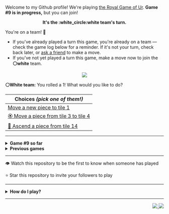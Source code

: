 Welcome to my Github profile!
We're playing
[the Royal Game of Ur](https://en.wikipedia.org/wiki/Royal_Game_of_Ur).
**Game #9 is in progress,** but you can join!

<p align="center">
  <b>It's the
  :white_circle:white
  team's turn.</b>
</p>

You're on a team! :wave:

* If you've already played a turn this game, you're already on a team
  &mdash; check the game log below for a reminder. If it's not your turn,
  check back later, or [ask a
  friend](https://twitter.com/share?text=I'm+playing+The+Royal+Game+of+Ur+on+a+GitHub+profile.+Take+your+turn+at+https://github.com/rossjrw/rossjrw+%23RoyalGameOfUr+%23github) to make a move.
* If you've not yet played a turn this game, make a move now to join the
  **:white_circle:white** team.

<p align="center"><img src="https://raw.githubusercontent.com/rossjrw/rossjrw/play/games/current/board.1369.svg"></p>

  **:white_circle:White team:**
  You rolled a 1!
What would you like to do?

| Choices *(pick one of them!)* |
| --- |
  | [    Move a new piece to tile 1](https://github.com/rossjrw/rossjrw/issues/new?title=ur-move-1%400-0&amp;body=Press+Submit%21+You+don%27t+need+to+edit+this+text+or+do+anything+else.%0D%0A%0D%0ABe+aware+that+your+move+can+take+a+minute+or+two+to+process.) |
  | [:rosette:    Move a piece from tile 3 to tile 4](https://github.com/rossjrw/rossjrw/issues/new?title=ur-move-1%403-0&amp;body=Press+Submit%21+You+don%27t+need+to+edit+this+text+or+do+anything+else.%0D%0A%0D%0ABe+aware+that+your+move+can+take+a+minute+or+two+to+process.) |
  | [  :rocket:  Ascend a piece from tile 14 ](https://github.com/rossjrw/rossjrw/issues/new?title=ur-move-1%4014-0&amp;body=Press+Submit%21+You+don%27t+need+to+edit+this+text+or+do+anything+else.%0D%0A%0D%0ABe+aware+that+your+move+can+take+a+minute+or+two+to+process.) |

-----

<details>
<summary><b>Game #9 so far</b></summary>

## Who's on each team?

<table>
    <thead>
      <tr><th colspan=2>Players in this game</th></tr>
    </thead>
    <tbody>
      <tr>
        <td align="right"><b>Black team</b> :black_circle:</td>
        <td>:white_circle: <b> White team</b></td>
      </tr>
      <tr align="center">
        <td><b><a href="https://github.com/jbmagination">@jbmagination</a></b> (9)<br><b><a href="https://github.com/rossjrw">@rossjrw</a></b> (2)<br><b><a href="https://github.com/guru2050">@guru2050</a></b> (1)</td>
        <td><b><a href="https://github.com/Timemaster111">@Timemaster111</a></b> (8)<br><b><a href="https://github.com/Bombniks">@Bombniks</a></b> (1)<br><b><a href="https://github.com/nirakon">@nirakon</a></b> (1)<br><b><a href="https://github.com/VinayakBector2002">@VinayakBector2002</a></b> (1)</td>
      </tr>
    </tbody>
  </table>

## What's happened so far?

| Time | Turn | Event | Issue | Board |
| :---: | :---: | :--- | :---: | :---: |
  | 29th Oct 2021 17:48 | **0** | :black_circle: **[@jbmagination](https://github.com/jbmagination)** started a new game | [#1343](https://github.com/rossjrw/rossjrw/issues/1343) | [link](https://raw.githubusercontent.com/rossjrw/rossjrw/879e368f32ea9cac8216c8f4600eb6709072afdd/games/current/board.1343.svg) |
  | 29th Oct 2021 17:48 | **1** | :black_circle: **[@jbmagination](https://github.com/jbmagination)** moved a black piece onto the board to position 1    | [#1344](https://github.com/rossjrw/rossjrw/issues/1344) | [link](https://raw.githubusercontent.com/rossjrw/rossjrw/8e03d645bff9cc86ee26cd06995a2f8b8479fdbd/games/current/board.1344.svg) |
  | 29th Oct 2021 17:49 | **2** | :white_circle: **[@Timemaster111](https://github.com/Timemaster111)** moved a white piece onto the board to position 2    | [#1346](https://github.com/rossjrw/rossjrw/issues/1346) | [link](https://raw.githubusercontent.com/rossjrw/rossjrw/e80f87cdfe7f3e9eb9f675e36265153deec28010/games/current/board.1346.svg) |
  | 29th Oct 2021 17:50 | **3** | :black_circle: **[@jbmagination](https://github.com/jbmagination)** moved a black piece from position 1 to position 2    | [#1347](https://github.com/rossjrw/rossjrw/issues/1347) | [link](https://raw.githubusercontent.com/rossjrw/rossjrw/4fe9d33b9a8ef0ae0ddb61787ae66fbb2ea467ec/games/current/board.1347.svg) |
  | 29th Oct 2021 17:51 | **4** | :white_circle: **[@Bombniks](https://github.com/Bombniks)** moved a white piece onto the board to position 3    | [#1348](https://github.com/rossjrw/rossjrw/issues/1348) | [link](https://raw.githubusercontent.com/rossjrw/rossjrw/96ae3ffb34d41968a2623cd0a91fbf75e3cd7357/games/current/board.1348.svg) |
  | 29th Oct 2021 17:52 | **5** | :black_circle: **[@jbmagination](https://github.com/jbmagination)** moved a black piece from position 2 to position 3    | [#1350](https://github.com/rossjrw/rossjrw/issues/1350) | [link](https://raw.githubusercontent.com/rossjrw/rossjrw/7c9caf0aa370287e8c892708080a6d93c0d14b4e/games/current/board.1350.svg) |
  | 29th Oct 2021 17:52 | **6** | :white_circle: **[@Timemaster111](https://github.com/Timemaster111)** moved a white piece from position 2 to position 4  — claimed a rosette :rosette:  | [#1351](https://github.com/rossjrw/rossjrw/issues/1351) | [link](https://raw.githubusercontent.com/rossjrw/rossjrw/dbe39f656766742fef3f6aaba0f741556867d70a/games/current/board.1351.svg) |
  | 29th Oct 2021 17:53 | **7** | :white_circle: **[@Timemaster111](https://github.com/Timemaster111)** moved a white piece from position 4 to position 7    | [#1352](https://github.com/rossjrw/rossjrw/issues/1352) | [link](https://raw.githubusercontent.com/rossjrw/rossjrw/01fc3e3464b779ecee9578d239b99e23e067f3a9/games/current/board.1352.svg) |
  | 29th Oct 2021 17:53 | **8** | :black_circle: **[@jbmagination](https://github.com/jbmagination)** moved a black piece onto the board to position 2    | [#1354](https://github.com/rossjrw/rossjrw/issues/1354) | [link](https://raw.githubusercontent.com/rossjrw/rossjrw/bcabcb317206f60ff405e7c957d3f526b2586ed8/games/current/board.1354.svg) |
  | 29th Oct 2021 17:54 | **9** | :white_circle: **[@Timemaster111](https://github.com/Timemaster111)** moved a white piece from position 7 to position 9    | [#1355](https://github.com/rossjrw/rossjrw/issues/1355) | [link](https://raw.githubusercontent.com/rossjrw/rossjrw/2bb1e498b97aa92e236733abf7903cbc0faf8ebe/games/current/board.1355.svg) |
  | 29th Oct 2021 17:56 | **10** | :black_circle: **[@jbmagination](https://github.com/jbmagination)** moved a black piece from position 3 to position 4  — claimed a rosette :rosette:  | [#1356](https://github.com/rossjrw/rossjrw/issues/1356) | [link](https://raw.githubusercontent.com/rossjrw/rossjrw/1849b592f9b0fbe112159e382c95e6a760d4442a/games/current/board.1356.svg) |
  | 29th Oct 2021 17:58 | **11** | :black_circle: **[@jbmagination](https://github.com/jbmagination)** moved a black piece onto the board to position 3    | [#1357](https://github.com/rossjrw/rossjrw/issues/1357) | [link](https://raw.githubusercontent.com/rossjrw/rossjrw/0529e0f1599851f87e53b2d634468cbd2e0cfae9/games/current/board.1357.svg) |
  | 29th Oct 2021 17:58 | **12** | :white_circle: **[@Timemaster111](https://github.com/Timemaster111)** moved a white piece from position 3 to position 4  — claimed a rosette :rosette:  | [#1358](https://github.com/rossjrw/rossjrw/issues/1358) | [link](https://raw.githubusercontent.com/rossjrw/rossjrw/5268d70e85544d966f7924eff9b8f9595198f373/games/current/board.1358.svg) |
  | 29th Oct 2021 17:59 | **13** | :white_circle: **[@Timemaster111](https://github.com/Timemaster111)** moved a white piece onto the board to position 2    | [#1359](https://github.com/rossjrw/rossjrw/issues/1359) | [link](https://raw.githubusercontent.com/rossjrw/rossjrw/012e6e17a241aefc635256b2f5f11bf68e0461e6/games/current/board.1359.svg) |
  | 29th Oct 2021 17:59 | **14** | :black_circle: **[@jbmagination](https://github.com/jbmagination)** moved a black piece onto the board to position 1    | [#1360](https://github.com/rossjrw/rossjrw/issues/1360) | [link](https://raw.githubusercontent.com/rossjrw/rossjrw/9bdaec110b8fffc9f747aba67ab4c43eabc5dcb0/games/current/board.1360.svg) |
  | 29th Oct 2021 18:02 | **15** | :white_circle: **[@Timemaster111](https://github.com/Timemaster111)** moved a white piece onto the board to position 3    | [#1361](https://github.com/rossjrw/rossjrw/issues/1361) | [link](https://raw.githubusercontent.com/rossjrw/rossjrw/c252329dcfbee09b833156fcf310d499a8b34043/games/current/board.1361.svg) |
  | 30th Oct 2021 00:31 | **16** | :black_circle: **[@jbmagination](https://github.com/jbmagination)** moved a black piece from position 2 to position 5    | [#1362](https://github.com/rossjrw/rossjrw/issues/1362) | [link](https://raw.githubusercontent.com/rossjrw/rossjrw/535eb5531a5283f965a0d28808f72aeb2522f22c/games/current/board.1362.svg) |
  | 30th Oct 2021 08:09 | **17** | :white_circle: **[@nirakon](https://github.com/nirakon)** moved a white piece from position 9 to position 10    | [#1363](https://github.com/rossjrw/rossjrw/issues/1363) | [link](https://raw.githubusercontent.com/rossjrw/rossjrw/ae33c330f7ad5da0cf677fdd7edd5eb2ff638355/games/current/board.1363.svg) |
  | 30th Oct 2021 15:55 | **18** | :black_circle: **[@rossjrw](https://github.com/rossjrw)** moved a black piece from position 4 to position 8  — claimed a rosette :rosette:  | [#1364](https://github.com/rossjrw/rossjrw/issues/1364) | [link](https://raw.githubusercontent.com/rossjrw/rossjrw/4980d6eaa57032542a9437b4304820b0e274dbba/games/current/board.1364.svg) |
  | 30th Oct 2021 15:58 | **19** | :black_circle: **[@rossjrw](https://github.com/rossjrw)** moved a black piece from position 8 to position 9    | [#1365](https://github.com/rossjrw/rossjrw/issues/1365) | [link](https://raw.githubusercontent.com/rossjrw/rossjrw/121c0adfd9d8059bd450337d464198915413e1ee/games/current/board.1365.svg) |
  | 31st Oct 2021 05:58 | **20** | :white_circle: **[@VinayakBector2002](https://github.com/VinayakBector2002)** moved a white piece from position 4 to position 5 — captured a black piece :crossed_swords:   | [#1367](https://github.com/rossjrw/rossjrw/issues/1367) | [link](https://raw.githubusercontent.com/rossjrw/rossjrw/836b7897a01dec295f79866fb4813a2b105d68c2/games/current/board.1367.svg) |
  | 31st Oct 2021 08:30 | **21** | :black_circle: **[@guru2050](https://github.com/guru2050)** moved a black piece from position 3 to position 5 — captured a white piece :crossed_swords:   | [#1368](https://github.com/rossjrw/rossjrw/issues/1368) | [link](https://raw.githubusercontent.com/rossjrw/rossjrw/8631fdde7acf5ed91253e4a66ca3da12d3646ea6/games/current/board.1368.svg) |
  | 31st Oct 2021 20:11 | **22** | :white_circle: **[@Timemaster111](https://github.com/Timemaster111)** moved a white piece from position 10 to position 14  — claimed a rosette :rosette:  | [#1369](https://github.com/rossjrw/rossjrw/issues/1369) |  |

</details>

<details>
<summary><b>Previous games</b></summary>

## Previous games

1. A game was started on 30th Jul 2020 by **[@rossjrw](https://github.com/rossjrw)** and ended on 4th Dec 2020. 
   * The :white_circle:white team won. 
   * 64 players played 166 moves across 4 months and 5 days. 
   * The :black_circle:black team captured 9 white pieces and claimed 12 rosettes. 
   * The :white_circle:white team captured 10 black pieces and claimed 18 rosettes. 
   * The MVP of the winning team was **[@1ethanhansen](https://github.com/1ethanhansen)**, who played 48 moves. 
   * The winning move was made by **[@qbtl](https://github.com/qbtl)** ([#269](https://github.com/rossjrw/rossjrw/issues/269)).
1. A game was started on 4th Dec 2020 by **[@1ethanhansen](https://github.com/1ethanhansen)** and ended on 11th Jan 2021. 
   * The :black_circle:black team won. 
   * 27 players played 145 moves across 1 month and 1 week. 
   * The :black_circle:black team captured 7 white pieces and claimed 16 rosettes. 
   * The :white_circle:white team captured 6 black pieces and claimed 14 rosettes. 
   * The MVP of the winning team was **[@shpatrickguo](https://github.com/shpatrickguo)**, who played 26 moves. 
   * The winning move was made by **[@shpatrickguo](https://github.com/shpatrickguo)** ([#424](https://github.com/rossjrw/rossjrw/issues/424)).
1. A game was started on 11th Jan 2021 by **[@BaptisteMartinet](https://github.com/BaptisteMartinet)** and ended on 11th Feb 2021. 
   * The :white_circle:white team won. 
   * 17 players played 118 moves across 1 month and 12 hours. 
   * The :black_circle:black team captured 2 white pieces and claimed 11 rosettes. 
   * The :white_circle:white team captured 8 black pieces and claimed 14 rosettes. 
   * The MVP of the winning team was **[@1ethanhansen](https://github.com/1ethanhansen)**, who played 45 moves. 
   * The winning move was made by **[@1ethanhansen](https://github.com/1ethanhansen)** ([#535](https://github.com/rossjrw/rossjrw/issues/535)).
1. A game was started on 11th Feb 2021 by **[@1ethanhansen](https://github.com/1ethanhansen)** and ended on 5th Mar 2021. 
   * The :white_circle:white team won. 
   * 17 players played 175 moves across 3 weeks and 22 hours. 
   * The :black_circle:black team captured 12 white pieces and claimed 17 rosettes. 
   * The :white_circle:white team captured 13 black pieces and claimed 18 rosettes. 
   * The MVP of the winning team was **[@1ethanhansen](https://github.com/1ethanhansen)**, who played 48 moves. 
   * The winning move was made by **[@1ethanhansen](https://github.com/1ethanhansen)** ([#702](https://github.com/rossjrw/rossjrw/issues/702)).
1. A game was started on 6th Mar 2021 by **[@shpatrickguo](https://github.com/shpatrickguo)** and ended on 10th May 2021. 
   * The :black_circle:black team won. 
   * 42 players played 162 moves across 2 months and 4 days. 
   * The :black_circle:black team captured 12 white pieces and claimed 17 rosettes. 
   * The :white_circle:white team captured 9 black pieces and claimed 19 rosettes. 
   * The MVP of the winning team was **[@shpatrickguo](https://github.com/shpatrickguo)**, who played 22 moves. 
   * The winning move was made by **[@crxssed7](https://github.com/crxssed7)** ([#864](https://github.com/rossjrw/rossjrw/issues/864)).
1. A game was started on 10th May 2021 by **[@HAUDRAUFHAUN](https://github.com/HAUDRAUFHAUN)** and ended on 17th Jul 2021. 
   * The :white_circle:white team won. 
   * 34 players played 167 moves across 2 months and 6 days. 
   * The :black_circle:black team captured 7 white pieces and claimed 14 rosettes. 
   * The :white_circle:white team captured 10 black pieces and claimed 18 rosettes. 
   * The MVP of the winning team was **[@1ethanhansen](https://github.com/1ethanhansen)**, who played 31 moves. 
   * The winning move was made by **[@1ethanhansen](https://github.com/1ethanhansen)** ([#1024](https://github.com/rossjrw/rossjrw/issues/1024)).
1. A game was started on 17th Jul 2021 by **[@1ethanhansen](https://github.com/1ethanhansen)** and ended on 19th Oct 2021. 
   * The :black_circle:black team won. 
   * 48 players played 153 moves across 3 months and 3 days. 
   * The :black_circle:black team captured 6 white pieces and claimed 17 rosettes. 
   * The :white_circle:white team captured 6 black pieces and claimed 15 rosettes. 
   * The MVP of the winning team was **[@PkmnQ](https://github.com/PkmnQ)**, who played 13 moves. 
   * The winning move was made by **[@OmKakatkar](https://github.com/OmKakatkar)** ([#1175](https://github.com/rossjrw/rossjrw/issues/1175)).
1. A game was started on 19th Oct 2021 by **[@OmKakatkar](https://github.com/OmKakatkar)** and ended on 29th Oct 2021. 
   * The :white_circle:white team won. 
   * 13 players played 135 moves across 1 week and 3 days. 
   * The :black_circle:black team captured 5 white pieces and claimed 13 rosettes. 
   * The :white_circle:white team captured 6 black pieces and claimed 15 rosettes. 
   * The MVP of the winning team was **[@Timemaster111](https://github.com/Timemaster111)**, who played 46 moves. 
   * The winning move was made by **[@Timemaster111](https://github.com/Timemaster111)** ([#1342](https://github.com/rossjrw/rossjrw/issues/1342)).

</details>

-----

:eye: Watch this repository to be the first to know when someone has played

:star: Star this repository to invite your followers to play

-----

<details>
<summary><b>How do I play?</b></summary>

## Rules of the game

It's the **:white_circle:white** team versus the **:black_circle:black**
team.

The first team to **:rocket:ascend** all 7 of their pieces **:crown:wins**.
Your goal is to achieve that, and to block the other team from doing the
same.

_(Learn more about the rules of the Royal Game of Ur at
[RoyalUr.net/learn](https://royalur.net/learn/), or watch [Tom Scott play
against Irving Finkel](https://www.youtube.com/watch?v=WZskjLq040I) in
2017.)_

### Movement

Each turn starts by rolling 4 binary dice, which results in a number from 0
to 4. The current team gets to move one of their pieces by that many tiles.

All 14 pieces start on position 0 (the space just before tile 1).

### :rocket:Ascension

Moving a piece onto position 15 (the imaginary space after tile 14) causes
that piece to leave the board forever. This is **:rocket:ascension**, and
is the goal of the game &mdash; the first team to ascend all 7 of their
pieces wins.

### :crossed_swords:Capturing

You will move your pieces along the tiles from tile 1 to tile 14.

The tiles on your side of the board (tiles 1 through 4, 13, and 14) are
safe &mdash; only your pieces can be there. However, the tiles in the
middle (tiles 5 through 12) are unsafe &mdash; your opponent's pieces can
also be here. If one team's piece lands on the same tile as another team's
piece, the piece that was landed on is **:crossed_swords:captured**! It
goes all the way back to position 0.

### :rosette:Rosettes

If a piece lands on a **:rosette:rosette** (tiles 4, 8, and 14), that team
gets to immediately take another turn.

A piece that is on the rosette on tile 8 *cannot be
**:crossed_swords:captured***. A piece trying to capture it will simply
bounce off onto tile 9.

## How to play

Playing Ur on my GitHub profile is easy. The dice have already been rolled
for you &mdash; all you have to do is decide what to do with them. Anyone
with a GitHub account can play.

Anyone can join either team at any time, but once you're in a team, you're
locked into it until the game ends. You won't be able to play a move when
it's the other team's turn.

The list of links below the board image shows each possible move. Clicking
one of those will take you to a page where you can create an issue in this
repository, where all you have to do is click submit to play your move.

It will take a moment for Github Actions to acknowledge your move, but once
it does, you'll see it react with the 'eyes' emoji (:eyes:). A few seconds
later it will react with the 'rocket' emoji (:rocket:) to let you know that
your move was successful, then leave a comment explaining what happened,
and it'll also make a commit to record your move.

_(If you don't see any of that, then something went wrong. Ping me in your
issue by typing `cc @rossjrw`, and I'll take a look.)_

Note that if your team has no possible moves &mdash; for example by rolling a 0
&mdash; your turn will be automatically skipped. The event log will let you
know if this has happened.

## Behind the scenes

Check out the [`source` branch of this repository](https://github.com/rossjrw/rossjrw/tree/source) for the source
code and a little commentary on the inspiration behind this project.

### Contributing

I welcome bug reports, feature suggestions and pull requests! Just make
sure you ping me in your issue or PR by adding `cc @rossjrw`, as I don't receive notifications for new issues in this repository
(for hopefully obvious reasons).

</details>

-----

<p align="right">
  <a href="https://github.com/rossjrw/rossjrw/actions?query=workflow:build">
    <img src="https://github.com/rossjrw/rossjrw/workflows/build/badge.svg?branch=source"/>
  </a>
  <a href="https://github.com/rossjrw/rossjrw/actions?query=workflow:play">
    <img src="https://github.com/rossjrw/rossjrw/workflows/play/badge.svg?branch=play"/>
  </a>
</p>
